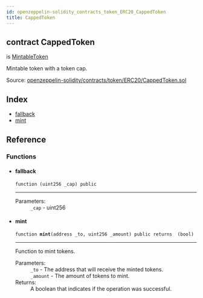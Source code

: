 ```yaml
---
id: openzeppelin-solidity_contracts_token_ERC20_CappedToken
title: CappedToken
---
```


<div class="contract-doc"><div class="contract"><h2 class="contract-header"><span class="contract-kind">contract</span> CappedToken</h2><p class="base-contracts"><span>is</span> <a href="openzeppelin-solidity_contracts_token_ERC20_MintableToken.html">MintableToken</a></p><p class="description">Mintable token with a token cap.</p><div class="source">Source: <a href="git+https://github.com/2keynet/web3-alpha/blob/v0.0.1/contracts/openzeppelin-solidity/contracts/token/ERC20/CappedToken.sol" target="_blank">openzeppelin-solidity/contracts/token/ERC20/CappedToken.sol</a></div></div><div class="index"><h2>Index</h2><ul><li><a href="openzeppelin-solidity_contracts_token_ERC20_CappedToken.html#">fallback</a></li><li><a href="openzeppelin-solidity_contracts_token_ERC20_CappedToken.html#mint">mint</a></li></ul></div><div class="reference"><h2>Reference</h2><div class="functions"><h3>Functions</h3><ul><li><div class="item function"><span id="fallback" class="anchor-marker"></span><h4 class="name">fallback</h4><div class="body"><code class="signature">function <strong></strong><span>(uint256 _cap) </span><span>public </span></code><hr/><dl><dt><span class="label-parameters">Parameters:</span></dt><dd><div><code>_cap</code> - uint256</div></dd></dl></div></div></li><li><div class="item function"><span id="mint" class="anchor-marker"></span><h4 class="name">mint</h4><div class="body"><code class="signature">function <strong>mint</strong><span>(address _to, uint256 _amount) </span><span>public </span><span>returns  (bool) </span></code><hr/><div class="description"><p>Function to mint tokens.</p></div><dl><dt><span class="label-parameters">Parameters:</span></dt><dd><div><code>_to</code> - The address that will receive the minted tokens.</div><div><code>_amount</code> - The amount of tokens to mint.</div></dd><dt><span class="label-return">Returns:</span></dt><dd>A boolean that indicates if the operation was successful.</dd></dl></div></div></li></ul></div></div></div>
